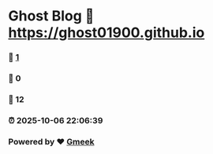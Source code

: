 # Ghost Blog :link: https://ghost01900.github.io 
### :page_facing_up: [1](https://ghost01900.github.io/tag.html) 
### :speech_balloon: 0 
### :hibiscus: 12 
### :alarm_clock: 2025-10-06 22:06:39 
### Powered by :heart: [Gmeek](https://github.com/Meekdai/Gmeek)
